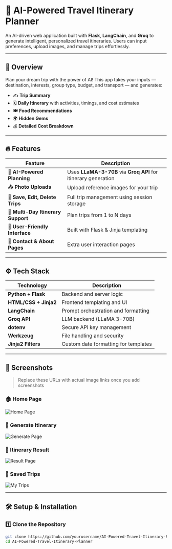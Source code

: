 # 🧳 AI-Powered Travel Itinerary Planner

An AI-driven web application built with **Flask**, **LangChain**, and **Groq** to generate intelligent, personalized travel itineraries. Users can input preferences, upload images, and manage trips effortlessly.

---

## 🚀 Overview

Plan your dream trip with the power of AI! This app takes your inputs — destination, interests, group type, budget, and transport — and generates:

- ✍️ **Trip Summary**
- 🗓️ **Daily Itinerary** with activities, timings, and cost estimates
- 🍽️ **Food Recommendations**
- 🌍 **Hidden Gems**
- 💰 **Detailed Cost Breakdown**

---

## 🔥 Features

| Feature | Description |
|--------|-------------|
| 🧠 **AI-Powered Planning** | Uses **LLaMA-3-70B** via **Groq API** for itinerary generation |
| 📤 **Photo Uploads** | Upload reference images for your trip |
| 💾 **Save, Edit, Delete Trips** | Full trip management using session storage |
| 📅 **Multi-Day Itinerary Support** | Plan trips from 1 to N days |
| 🎨 **User-Friendly Interface** | Built with Flask & Jinja templating |
| 💬 **Contact & About Pages** | Extra user interaction pages |

---

## ⚙️ Tech Stack

| Technology | Description |
|------------|-------------|
| **Python + Flask** | Backend and server logic |
| **HTML/CSS + Jinja2** | Frontend templating and UI |
| **LangChain** | Prompt orchestration and formatting |
| **Groq API** | LLM backend (LLaMA 3-70B) |
| **dotenv** | Secure API key management |
| **Werkzeug** | File handling and security |
| **Jinja2 Filters** | Custom date formatting for templates |

---

## 📸 Screenshots

> Replace these URLs with actual image links once you add screenshots

### 🏠 Home Page
![Home Page](static/screenshots/home.png)

### 🧠 Generate Itinerary
![Generate Page](static/screenshots/generate.png)

### 📄 Itinerary Result
![Result Page](static/screenshots/result.png)

### 📂 Saved Trips
![My Trips](static/screenshots/mytrips.png)

---

## 🛠️ Setup & Installation

### 1️⃣ Clone the Repository

```bash
git clone https://github.com/yourusername/AI-Powered-Travel-Itinerary-Planner.git
cd AI-Powered-Travel-Itinerary-Planner

